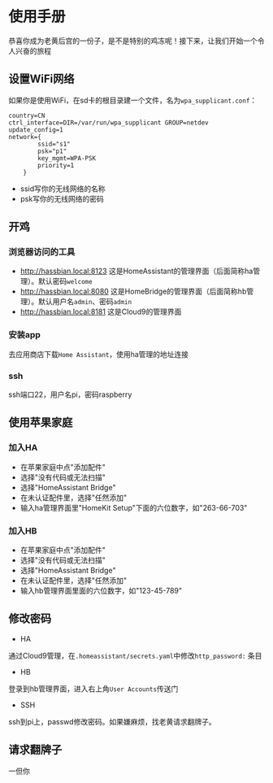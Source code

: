 # 使用手册

恭喜你成为老黄后宫的一份子，是不是特别的鸡冻呢！接下来，让我们开始一个令人兴奋的旅程

## 设置WiFi网络

如果你是使用WiFi，在sd卡的根目录建一个文件，名为```wpa_supplicant.conf```：

```
country=CN
ctrl_interface=DIR=/var/run/wpa_supplicant GROUP=netdev
update_config=1
network={
        ssid="s1"
        psk="p1"
        key_mgmt=WPA-PSK
        priority=1
    }
```

* ssid写你的无线网络的名称
* psk写你的无线网络的密码

## 开鸡

### 浏览器访问的工具

* http://hassbian.local:8123 这是HomeAssistant的管理界面（后面简称ha管理）。默认密码```welcome```
* http://hassbian.local:8080 这是HomeBridge的管理界面（后面简称hb管理）。默认用户名```admin```、密码```admin```
* http://hassbian.local:8181 这是Cloud9的管理界面

### 安装app

去应用商店下载```Home Assistant```，使用ha管理的地址连接

### ssh

ssh端口22，用户名pi，密码raspberry

## 使用苹果家庭

### 加入HA

* 在苹果家庭中点"添加配件"
* 选择"没有代码或无法扫描"
* 选择"HomeAssistant Bridge"
* 在未认证配件里，选择"任然添加"
* 输入ha管理界面里"HomeKit Setup"下面的六位数字，如"263-66-703"

### 加入HB

* 在苹果家庭中点"添加配件"
* 选择"没有代码或无法扫描"
* 选择"HomeAssistant Bridge"
* 在未认证配件里，选择"任然添加"
* 输入hb管理界面里面的六位数字，如"123-45-789"

## 修改密码

* HA

通过Cloud9管理，在```.homeassistant/secrets.yaml```中修改```http_password:``` 条目

* HB

登录到hb管理界面，进入右上角```User Accounts```传送门

* SSH

ssh到pi上，passwd修改密码。如果嫌麻烦，找老黄请求翻牌子。

## 请求翻牌子

一但你
